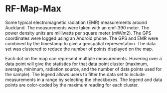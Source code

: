 # RF-Map-Max
Some typical electromagnetic radiation (EMR) measurements around Auckland. The measurements were taken with an emf-390 meter. The power density units are milliwatts per square meter (mW/m2). The GPS coordinates were logged using an Android phone. The GPS and EMR were combined by the timestamp to give a geospatial representation. The data set was clustered to reduce the number of points displayed on the map.

Each dot on the map can represent multiple measurements. Hovering over a data point will give the statistics for that data point cluster (maximum, average, minimum, radiation source, and the number of data points used for the sample). The legend allows users to filter the data set to include measurements in a range by selecting the checkboxes. The legend and data points are color-coded by the maximum reading for each cluster.
